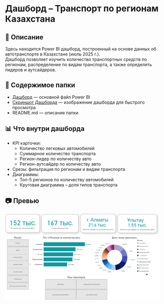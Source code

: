 # Дашборд – Транспорт по регионам Казахстана  

## 📌 Описание  
Здесь находится Power BI дашборд, построенный на основе данных об автотранспорте в Казахстане (июль 2025 г.).  
Дашборд позволяет изучить количество транспортных средств по регионам, распределение по видам транспорта, а также определить лидеров и аутсайдеров.  

## 📂 Содержимое папки  
- [Дашборд](./Дашборд_Анализ_Авто_РеспубликаКазахстан.pbix) — основной файл Power BI  
- [Скриншот Дашборда](./Скриншот_дашборд_авто.png) — изображение дашборда для быстрого просмотра  
- README.md — описание папки  

## 📊 Что внутри дашборда  
- KPI карточки:  
  - Количество легковых автомобилей  
  - Суммарное количество транспорта  
  - Регион-лидер по количеству авто  
  - Регион-аутсайдер по количеству авто  
- Срезы: фильтрация по регионам и видам транспорта  
- Диаграммы:  
  - Топ-5 регионов по количеству автомобилей  
  - Круговая диаграмма – доля типов транспорта  

## 📷 Превью  
![Скриншот дашборда](./Скриншот_дашборд_авто.png)
